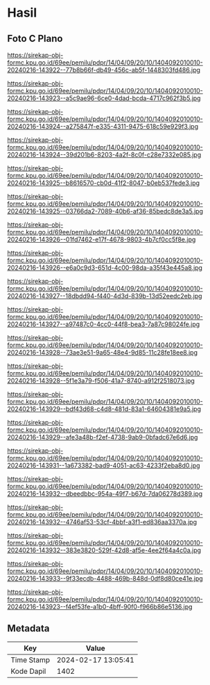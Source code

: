 # Hasil

## Foto C Plano

https://sirekap-obj-formc.kpu.go.id/69ee/pemilu/pdpr/14/04/09/20/10/1404092010010-20240216-143922--77b8b66f-db49-456c-ab5f-1448303fd486.jpg

https://sirekap-obj-formc.kpu.go.id/69ee/pemilu/pdpr/14/04/09/20/10/1404092010010-20240216-143923--a5c9ae96-6ce0-4dad-bcda-4717c962f3b5.jpg

https://sirekap-obj-formc.kpu.go.id/69ee/pemilu/pdpr/14/04/09/20/10/1404092010010-20240216-143924--a275847f-e335-4311-9475-618c59e929f3.jpg

https://sirekap-obj-formc.kpu.go.id/69ee/pemilu/pdpr/14/04/09/20/10/1404092010010-20240216-143924--39d201b6-8203-4a2f-8c0f-c28e7332e085.jpg

https://sirekap-obj-formc.kpu.go.id/69ee/pemilu/pdpr/14/04/09/20/10/1404092010010-20240216-143925--b8616570-cb0d-41f2-8047-b0eb537fede3.jpg

https://sirekap-obj-formc.kpu.go.id/69ee/pemilu/pdpr/14/04/09/20/10/1404092010010-20240216-143925--03766da2-7089-40b6-af36-85bedc8de3a5.jpg

https://sirekap-obj-formc.kpu.go.id/69ee/pemilu/pdpr/14/04/09/20/10/1404092010010-20240216-143926--01fd7462-e17f-4678-9803-4b7cf0cc5f8e.jpg

https://sirekap-obj-formc.kpu.go.id/69ee/pemilu/pdpr/14/04/09/20/10/1404092010010-20240216-143926--e6a0c9d3-651d-4c00-98da-a35f43e445a8.jpg

https://sirekap-obj-formc.kpu.go.id/69ee/pemilu/pdpr/14/04/09/20/10/1404092010010-20240216-143927--18dbdd94-f440-4d3d-839b-13d52eedc2eb.jpg

https://sirekap-obj-formc.kpu.go.id/69ee/pemilu/pdpr/14/04/09/20/10/1404092010010-20240216-143927--a97487c0-4cc0-44f8-bea3-7a87c98024fe.jpg

https://sirekap-obj-formc.kpu.go.id/69ee/pemilu/pdpr/14/04/09/20/10/1404092010010-20240216-143928--73ae3e51-9a65-48e4-9d85-11c28fe18ee8.jpg

https://sirekap-obj-formc.kpu.go.id/69ee/pemilu/pdpr/14/04/09/20/10/1404092010010-20240216-143928--5f1e3a79-f506-41a7-8740-a912f2518073.jpg

https://sirekap-obj-formc.kpu.go.id/69ee/pemilu/pdpr/14/04/09/20/10/1404092010010-20240216-143929--bdf43d68-c4d8-481d-83a1-64604381e9a5.jpg

https://sirekap-obj-formc.kpu.go.id/69ee/pemilu/pdpr/14/04/09/20/10/1404092010010-20240216-143929--afe3a48b-f2ef-4738-9ab9-0bfadc67e6d6.jpg

https://sirekap-obj-formc.kpu.go.id/69ee/pemilu/pdpr/14/04/09/20/10/1404092010010-20240216-143931--1a673382-bad9-4051-ac63-4233f2eba8d0.jpg

https://sirekap-obj-formc.kpu.go.id/69ee/pemilu/pdpr/14/04/09/20/10/1404092010010-20240216-143932--dbeedbbc-954a-49f7-b67d-7da06278d389.jpg

https://sirekap-obj-formc.kpu.go.id/69ee/pemilu/pdpr/14/04/09/20/10/1404092010010-20240216-143932--4746af53-53cf-4bbf-a3f1-ed836aa3370a.jpg

https://sirekap-obj-formc.kpu.go.id/69ee/pemilu/pdpr/14/04/09/20/10/1404092010010-20240216-143932--383e3820-529f-42d8-af5e-4ee2f64a4c0a.jpg

https://sirekap-obj-formc.kpu.go.id/69ee/pemilu/pdpr/14/04/09/20/10/1404092010010-20240216-143933--9f33ecdb-4488-469b-848d-0df8d80ce41e.jpg

https://sirekap-obj-formc.kpu.go.id/69ee/pemilu/pdpr/14/04/09/20/10/1404092010010-20240216-143923--f4ef53fe-a1b0-4bff-90f0-f966b86e5136.jpg


## Metadata

| Key        | Value               |
| ---------- | ------------------- |
| Time Stamp | 2024-02-17 13:05:41 |
| Kode Dapil | 1402                |



